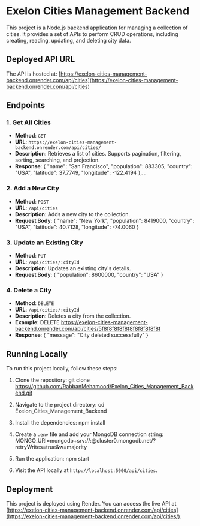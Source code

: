 # Exelon Cities Management Backend

This project is a Node.js backend application for managing a collection of cities. It provides a set of APIs to perform CRUD operations, including creating, reading, updating, and deleting city data.

## Deployed API URL

The API is hosted at: [https://exelon-cities-management-backend.onrender.com/api/cities](https://exelon-cities-management-backend.onrender.com/api/cities)

## Endpoints

### 1. Get All Cities
- **Method**: `GET`
- **URL**: `https://exelon-cities-management-backend.onrender.com/api/cities/`
- **Description**: Retrieves a list of cities. Supports pagination, filtering, sorting, searching, and projection.
- **Response**:
    {
      "name": "San Francisco",
      "population": 883305,
      "country": "USA",
      "latitude": 37.7749,
      "longitude": -122.4194
    },...
  

### 2. Add a New City
- **Method**: `POST`
- **URL**: `/api/cities`
- **Description**: Adds a new city to the collection.
- **Request Body**:
  {
    "name": "New York",
    "population": 8419000,
    "country": "USA",
    "latitude": 40.7128,
    "longitude": -74.0060
  }

### 3. Update an Existing City
- **Method**: `PUT`
- **URL**: `/api/cities/:cityId`
- **Description**: Updates an existing city's details.
- **Request Body**:
  {
    "population": 8600000,
    "country": "USA"
  }

### 4. Delete a City
- **Method**: `DELETE`
- **URL**: `/api/cities/:cityId`
- **Description**: Deletes a city from the collection.
- **Example**: 
  DELETE https://exelon-cities-management-backend.onrender.com/api/cities/5f8f8f8f8f8f8f8f8f8f8f8f
- **Response**:
  {
    "message": "City deleted successfully"
  }

## Running Locally

To run this project locally, follow these steps:

1. Clone the repository:
   git clone https://github.com/RabbanMehamood/Exelon_Cities_Management_Backend.git

2. Navigate to the project directory:
   cd Exelon_Cities_Management_Backend

3. Install the dependencies:
   npm install

4. Create a `.env` file and add your MongoDB connection string:
   MONGO_URI=mongodb+srv://<username>:<password>@cluster0.mongodb.net/<dbname>?retryWrites=true&w=majority

5. Run the application:
   npm start

6. Visit the API locally at `http://localhost:5000/api/cities`.

## Deployment

This project is deployed using Render. You can access the live API at [https://exelon-cities-management-backend.onrender.com/api/cities](https://exelon-cities-management-backend.onrender.com/api/cities/).

